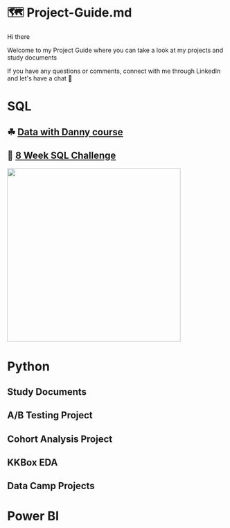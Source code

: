 # 🗺 Project-Guide.md
Hi there

Welcome to my Project Guide where you can take a look at my projects and study documents

If you have any questions or comments, connect with me through LinkedIn and let's have a chat 🥂
# SQL
## ☘ [Data with Danny course](https://www.datawithdanny.com/)
## 🥑 [8 Week SQL Challenge](https://github.com/nguyennhatquan/8-Week-SQL-Challenge)
<p align = "left">
  <img width="400px" src="https://i.pinimg.com/originals/ee/48/ad/ee48ad1dcd4096cd135afb295246e616.gif" />
</p>

# Python
## Study Documents

## A/B Testing Project

## Cohort Analysis Project

## KKBox EDA

## Data Camp Projects

# Power BI
